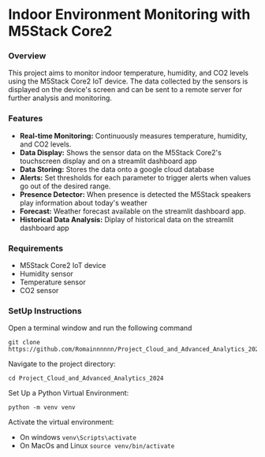 # Indoor Environment Monitoring with M5Stack Core2

### Overview

This project aims to monitor indoor temperature, humidity, and CO2 levels using the M5Stack Core2 IoT device. The data collected by the sensors is displayed on the device's screen and can be sent to a remote server for further analysis and monitoring.

### Features
- **Real-time Monitoring:** Continuously measures temperature, humidity, and CO2 levels.
- **Data Display:** Shows the sensor data on the M5Stack Core2's touchscreen display and on a streamlit dashboard app
- **Data Storing:** Stores the data onto a google cloud database
- **Alerts:** Set thresholds for each parameter to trigger alerts when values go out of the desired range.
- **Presence Detector:** When presence is detected the M5Stack speakers play information about today's weather
- **Forecast:** Weather forecast available on the streamlit dashboard app.
- **Historical Data Analysis:** Diplay of historical data on the streamlit dashboard app

### Requirements
- M5Stack Core2 IoT device
- Humidity sensor
- Temperature sensor
- CO2 sensor

### SetUp Instructions
Open a terminal window and run the following command
```
git clone https://github.com/Romainnnnnn/Project_Cloud_and_Advanced_Analytics_2024/
```
Navigate to the project directory:
```
cd Project_Cloud_and_Advanced_Analytics_2024
```
Set Up a Python Virtual Environment:
```
python -m venv venv
```
Activate the virtual environment:
- On windows ```venv\Scripts\activate```
- On MacOs and Linux ```source venv/bin/activate```

